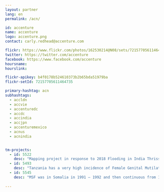 ```yaml
---
layout: partner
lang: en
permalink: /acn/

id: accenture
name: accenture
logo: accenture.png
contact: carly.redhead@accenture.com

flickr: https://www.flickr.com/photos/162530214@N08/sets/72157705611464735/
twitter: https://twitter.com/accenture
facebook: https://www.facebook.com/accenture
hoursname:
hourslink:

flickr-apikey: b4f0178b524610373b2b65bda51979ba
flickr-setId: 72157705611464735

primary-hashtag: acn
subhashtags:
  - accldn
  - accvie
  - accenturedc
  - accdc
  - accindia
  - accjpn
  - accenturemexico
  - acnus
  - acnindia
  

tm-projects:
  - id: 5522
    desc: "Mapping project in response to 2018 Flooding in India Thrissur , Kerala, India Building Footprint Improvement."
  - id: 5493
    desc: "Tanzania has a very high incidence of Female Genital Mutilation, extreme poverty, early marriage and Gender Based Violence. NGOs on the ground need better maps to facilitate their outreach work and protect girls at risk of FGM. The Missing Maps project aims to map the most vulnerable places in the world (affected by humanitarian crises: disease epidemics, conflict, natural disasters, poverty, environmental crises). Building on HOT's disaster preparedness projects, the Missing Maps tasks facilitate pre-emptive mapping of priority countries to better facilitate disaster response, medical activities and resource allocation when crises occur."
  - id: 5545
    desc: "MSF was in Somalia in 1991 – 1992 and then continuous from 1997 until 2013 before the decision to pull MSF out of Somalia due to the deteriorating security conditions. In 2016, MSF decided on a model of re-entry into Somalia where a single MSF-Somalia mission coordination team based in Nairobi visit projects sites during short in and out visits. MSF-Somalia began activities during May 2017 in Mudug Regional Hospital (MRH), Galkayo North, in Somalia’s Puntland region, in collaboration with the Ministry of Health. The first activity was supporting the therapeutic feeding program, followed by OPD paediatrics and IPD paediatrics in June 2017. Now MSF-Somalia is supporting with stabilization in the emergency room, TB OPD & IPD services and MSF supported Ministry of Health mobile clinic outreach activities. The mobile clinics provide weekly outpatient consultation, immunization, nutrition screening and referrals, in each of the 23 refugee camps in Galkayo North. For security reasons MSF teams are limited to the hospital site, limiting regular contact with the community as well as the ability to implement non-GIS based sampling methods. Using GIS methods and your help, we would like to map households in each of the 23 IDP camps in MSF’s catchment in order to implement a representative survey across the population. The planned survey is a comprehensive mixed method study to determine the most urgent health, nutrition and humanitarian needs for programming and more efficient use of resources. The results of the survey will be used in the overall strategy of MSF-Somalia programs in North Galkayo and for advocating on behalf of the population, and lobby where needed with other actors. The survey is planned to take place during December 2018."
    
---
```

